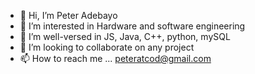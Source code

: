 - 👋 Hi, I’m Peter Adebayo
- 👀 I’m interested in Hardware and software engineering
- 🌱 I’m well-versed in JS, Java, C++, python, mySQL 
- 💞️ I’m looking to collaborate on any project
- 📫 How to reach me ... peteratcod@gmail.com

<!---
Peter-004/Peter-004 is a ✨ special ✨ repository because its `README.md` (this file) appears on your GitHub profile.
You can click the Preview link to take a look at your changes.
--->
